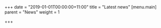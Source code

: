 +++
date = "2019-01-01T00:00:00+11:00"
title = "Latest news"
[menu.main]
parent = "News"
weight = 1

+++
